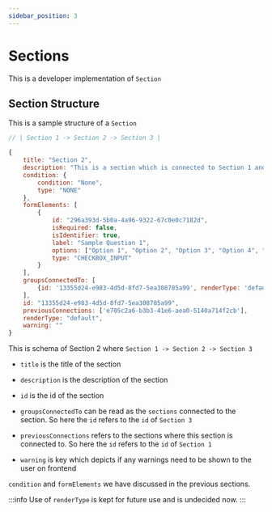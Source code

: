 ```yaml
---
sidebar_position: 3
---
```


# Sections

This is a developer implementation of `Section`

## Section Structure

This is a sample structure of a `Section`

```js
// | Section 1 -> Section 2 -> Section 3 |

{
    title: "Section 2",
    description: "This is a section which is connected to Section 1 and Section 2.",
    condition: {
        condition: "None",
        type: "NONE"
    },
    formElements: [
        {
            id: "296a393d-5b0a-4a96-9322-67c0e0c7182d",
            isRequired: false,
            isIdentifier: true,
            label: "Sample Question 1",
            options: ["Option 1", "Option 2", "Option 3", "Option 4", "Option 5"],
            type: "CHECKBOX_INPUT"
        }
    ],
    groupsConnectedTo: [
        {id: '13355d24-e983-4d5d-8fd7-5ea308785a99', renderType: 'default'}
    ],
    id: "13355d24-e983-4d5d-8fd7-5ea308785a99",
    previousConnections: ['e705c2a6-b3b3-41e6-aea0-5140a714f2cb'],
    renderType: "default",
    warning: ""
}
```

This is schema of Section 2 where `Section 1 -> Section 2 -> Section 3`

- `title` is the title of the section

- `description` is the description of the section

- `id` is the id of the section

- `groupsConnectedTo` can be read as the `sections` connected to the section. So here the `id` refers to the `id` of `Section 3`

- `previousConnections` refers to the sections where this section is connected to. So here the `id` refers to the `id` of `Section 1`

- `warning` is key which depicts if any warnings need to be shown to the user on frontend

`condition` and `formElements` we have discussed in the previous sections.

:::info
Use of `renderType` is kept for future use and is undecided now.
:::
